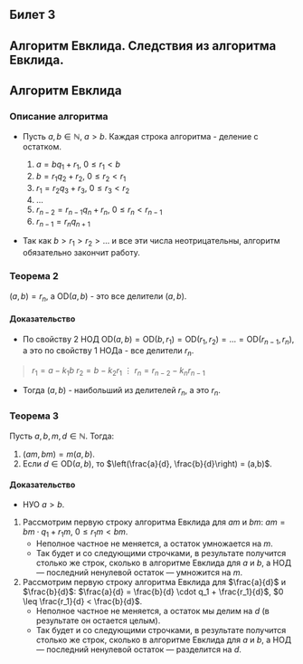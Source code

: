 ## Билет 3

## Алгоритм Евклида. Следствия из алгоритма Евклида.

## Алгоритм Евклида

### Описание алгоритма

- Пусть $a,b \in \mathbb{N}$, $a > b$. Каждая строка алгоритма - деление с остатком.

  1) $a = bq_1 + r_1$, $0 \leq r_1 < b$
  2) $b = r_1q_2 + r_2$, $0 \leq r_2 < r_1$
  3) $r_1 = r_2q_3 + r_3$, $0 \leq r_3 < r_2$
  4) $\ldots$
  5) $r_{n-2} = r_{n-1}q_n + r_n$, $0 \leq r_n < r_{n-1}$
  6) $r_{n-1} = r_nq_{n+1}$
- Так как $b > r_1 > r_2 > \ldots$ и все эти числа неотрицательны, алгоритм обязательно закончит работу.

### Теорема 2

$(a, b) = r_n$, а $\text{OD}(a,b)$ - это все делители $(a,b)$.

#### Доказательство

- По свойству 2 НОД $\text{OD}(a,b) = \text{OD}(b,r_1) = \text{OD}(r_1,r_2) = \ldots = \text{OD}(r_{n-1},r_n)$, а это по свойству 1 НОДа - все делители $r_n$.

> $r_1=a-k_1b$
> $r_2 = b - k_2r_1$
> $\vdots$
> $r_n=r_{n-2}-k_nr_{n-1}$

- Тогда $(a,b)$ - наибольший из делителей $r_n$, а это $r_n$.

### Теорема 3

Пусть $a,b,m,d \in \mathbb{N}$. Тогда:

1) $(am,bm) = m(a,b)$.
2) Если $d \in \text{OD}(a,b)$, то $\left(\frac{a}{d}, \frac{b}{d}\right) = (a,b)$.

#### Доказательство

- НУО $a > b$.

1) Рассмотрим первую строку алгоритма Евклида для $am$ и $bm$:
   $am = bm \cdot q_1 + r_1m$, $0 \leq r_1m < bm$.
   - Неполное частное не меняется, а остаток умножается на $m$.
   - Так будет и со следующими строчками, в результате получится столько же строк, сколько в алгоритме Евклида для $a$ и $b$, а НОД — последний ненулевой остаток — умножится на $m$.
2) Рассмотрим первую строку алгоритма Евклида для $\frac{a}{d}$ и $\frac{b}{d}$:
   $\frac{a}{d} = \frac{b}{d} \cdot q_1 + \frac{r_1}{d}$, $0 \leq \frac{r_1}{d} < \frac{b}{d}$.
   - Неполное частное не меняется, а остаток мы делим на $d$ (в результате он остается целым).
   - Так будет и со следующими строчками, в результате получится столько же строк, сколько в алгоритме Евклида для $a$ и $b$, а НОД — последний ненулевой остаток — разделится на $d$.
